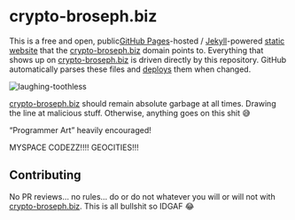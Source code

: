 # crypto-broseph.biz
This is a free and open, public[GitHub Pages](https://pages.github.com/)-hosted / [Jekyll](https://jekyllrb.com/)-powered [static website](https://en.wikipedia.org/wiki/Static_site_generator) that the [crypto-broseph.biz](https://crypto-broseph.biz) domain points to. Everything that shows up on [crypto-broseph.biz](https://crypto-broseph.biz) is driven directly by this repository. GitHub automatically parses these files and [deploys](https://github.com/aaronsarnat/crypto-broseph.biz/actions) them when changed.

![laughing-toothless](https://github.com/aaronsarnat/crypto-broseph.biz/assets/8367927/7267301c-a865-4ce9-8ffd-f327c6bbcf03)

[crypto-broseph.biz](https://crypto-broseph.biz) should remain absolute garbage at all times. Drawing the line at malicious stuff. Otherwise, anything goes on this shit :sweat_smile:

“Programmer Art” heavily encouraged!

MYSPACE CODEZZ!!!! GEOCITIES!!!

## Contributing

No PR reviews… no rules… do or do not whatever you will or will not with [crypto-broseph.biz](https://crypto-broseph.biz). This is all bullshit so IDGAF 😂
